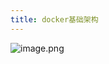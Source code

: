 ```yaml
---
title: docker基础架构
---
```

![image.png](https://upload-images.jianshu.io/upload_images/5189695-0f77a07c50f709a8.png?imageMogr2/auto-orient/strip%7CimageView2/2/w/1240)


